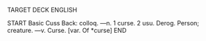 TARGET DECK
ENGLISH

START
Basic
Cuss
Back: colloq. —n. 1 curse. 2 usu. Derog. Person; creature. —v. Curse. [var. Of *curse]
END
